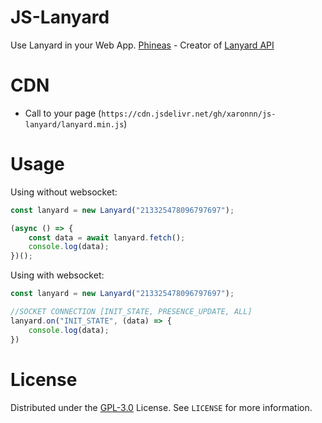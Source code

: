# JS-Lanyard

Use Lanyard in your Web App. [Phineas](https://github.com/Phineas) - Creator of [Lanyard API](https://github.com/Phineas/lanyard)

# CDN

-   Call to your page (`https://cdn.jsdelivr.net/gh/xaronnn/js-lanyard/lanyard.min.js`)

# Usage

Using without websocket:

```javascript
const lanyard = new Lanyard("213325478096797697");

(async () => {
    const data = await lanyard.fetch();
    console.log(data);
})();
```

Using with websocket:

```javascript
const lanyard = new Lanyard("213325478096797697");

//SOCKET CONNECTION [INIT_STATE, PRESENCE_UPDATE, ALL]
lanyard.on("INIT_STATE", (data) => {
    console.log(data);
})
```

# License

Distributed under the [GPL-3.0](https://www.gnu.org/licenses/gpl-3.0.html) License. See `LICENSE` for more information.

